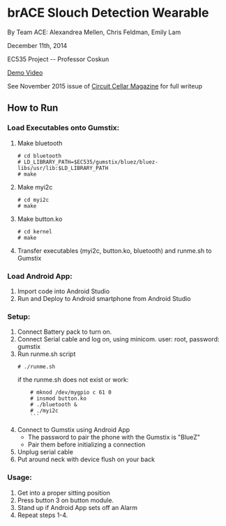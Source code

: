 # brACE Slouch Detection Wearable

By Team ACE: Alexandrea Mellen, Chris Feldman, Emily Lam

December 11th, 2014

EC535 Project -- Professor Coskun

[Demo Video](http://youtu.be/lZ92gk7oeJE)

See November 2015 issue of [Circuit Cellar Magazine](http://circuitcellar.com) for full writeup

## How to Run
### Load Executables onto Gumstix:

1. Make bluetooth
	```
	# cd bluetooth
	# LD_LIBRARY_PATH=$EC535/gumstix/bluez/bluez-libs/usr/lib:$LD_LIBRARY_PATH
	# make
	```
2. Make myi2c
	```
	# cd myi2c
	# make
	```
3. Make button.ko
	```
	# cd kernel
	# make
	```
4. Transfer executables (myi2c, button.ko, bluetooth) and runme.sh to Gumstix

### Load Android App:

1. Import code into Android Studio
2. Run and Deploy to Android smartphone from Android Studio

### Setup:

1. Connect Battery pack to turn on.
2. Connect Serial cable and log on, using minicom. user: root, password: gumstix
3. Run runme.sh script
	```
	# ./runme.sh
	```
	if the runme.sh does not exist or work:
	```
		# mknod /dev/mygpio c 61 0
		# insmod button.ko
		# ./bluetooth &
		# ./myi2c
		```		
4. Connect to Gumstix using Android App
	* The password to pair the phone with the Gumstix is "BlueZ"
	* Pair them before initializing a connection
5. Unplug serial cable
6. Put around neck with device flush on your back

### Usage:

1. Get into a proper sitting position
2. Press button 3 on button module.
3. Stand up if Android App sets off an Alarm
4. Repeat steps 1-4.
